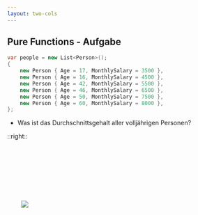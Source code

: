 ```yaml
---
layout: two-cols
---
```


## Pure Functions - Aufgabe


```csharp
var people = new List<Person>();
{
    new Person { Age = 17, MonthlySalary = 3500 },
    new Person { Age = 16, MonthlySalary = 4500 },
    new Person { Age = 42, MonthlySalary = 5500 },
    new Person { Age = 46, MonthlySalary = 6500 },
    new Person { Age = 50, MonthlySalary = 7500 },
    new Person { Age = 60, MonthlySalary = 8000 },
};
```

- Was ist das Durchschnittsgehalt aller volljährigen Personen?

::right::

<img style="margin-top: 25%; margin-left: 2rem;" src="/images/geldbeutel--alicia-christin-gerald-kh8RIuPGdkM-unsplash.jpg">
